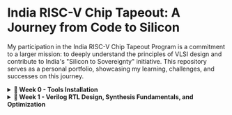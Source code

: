# India RISC-V Chip Tapeout: A Journey from Code to Silicon
My participation in the India RISC-V Chip Tapeout Program is a commitment to a larger mission: to deeply understand the principles of VLSI design and contribute to India's "Silicon to Sovereignty" initiative. This repository serves as a personal portfolio, showcasing my learning, challenges, and successes on this journey.
<details>
<summary><b> 📅 Week 0 - Tools Installation</b></summary>
  
## Week 0: The Foundry - Building the Foundation

### **Objective**
The objective of this week was to establish a fully functional open-source EDA (Electronic Design Automation) environment. This foundational step is critical, as a well-configured environment is the bedrock for all subsequent design and implementation. The machine configuration used for this task was **6GB RAM**, **50GB HDD**, **Ubuntu 20.04**, and **4vCPU**.

### 🛠️**Oracle virtual machine link**
https://www.virtualbox.org/wiki/Downloads 

✅ **Oracle virtual machine Successfully Installed**

### 💻**System Requirements**
- 6 GB RAM
- 50 GB HDD
- Ubuntu 20.04 or higher
- 4 vCPU

### ⚙️**Tool check**
#### **1. Yosys – RTL Synthesis Tool**
```bash
$ sudo apt-get update
$ git clone https://github.com/YosysHQ/yosys.git
$ cd yosys
$ sudo apt install make               # If make is not installed
$ sudo apt-get install build-essential clang bison flex \
    libreadline-dev gawk tcl-dev libffi-dev git \
    graphviz xdot pkg-config python3 libboost-system-dev \
    libboost-python-dev libboost-filesystem-dev zlib1g-dev
$ make config-gcc
# Yosys build depends on a Git submodule called abc, which hasn't been initialized yet. You need to run the following command before running make
$ git submodule update --init --recursive
$ make 
$ sudo make install
```
## 📷 **Installation Verification**
<p align="center">
  <img src="https://github.com/prachipp58/India-RISC-V-Chip-Tapeout-My-Journey-from-Code-to-Silicon/blob/main/images/WhatsApp%20Image%202025-09-23%20at%201.39.01%20AM.jpeg" 
       alt="Yosys Installed" width="600"/>
</p>

<div align="center">

✅ **Yosys Successfully Installed**

</div>

---

#### **2. Iverilog**
```bash
$ sudo apt-get update
$ sudo apt-get install iverilog
```
## 📷 **Installation Verification**
<p align="center">
  <img src="https://github.com/prachipp58/India-RISC-V-Chip-Tapeout-My-Journey-from-Code-to-Silicon/blob/main/images/WhatsApp%20Image%202025-09-23%20at%201.39.30%20AM.jpeg" 
       alt="Iverilog Installed" width="600"/>
</p>

<div align="center">

✅ **Iverilog Successfully Installed**

</div>

---

#### **3.gtkwave**
```bash
$ sudo apt-get update
$ sudo apt install gtkwave
```
## 📷 **Installation Verification**
<p align="center">
  <img src="https://github.com/prachipp58/India-RISC-V-Chip-Tapeout-My-Journey-from-Code-to-Silicon/blob/main/images/WhatsApp%20Image%202025-09-23%20at%201.39.43%20AM.jpeg" 
       alt="GTKWave Installed" width="600"/>
</p>

<div align="center">

✅ **GTKWave Successfully Installed**

</div>

---
</details>
<details>
<summary><b> 📅 Week 1 - Verilog RTL Design, Synthesis Fundamentals, and Optimization</b></summary>
  
## 💻Day 1 - Introduction to Verilog RTL design and Synthesis

### 🎯 Focus: RTL Synthesis of `good_mux.v` using Yosys & ABC

This log documents the commands for environment setup and the initial synthesis flow, highlighting key observations and discrepancies.

| # | Command Executed | Description | Lab Context/Tool | Key Learnings/Notes |
| :---: | :--- | :--- | :--- | :--- |
| **1** | `git clone https://github.com/kunalg123/sky130RTLDesignAndSynthesisWorkshop` | **Clones the official workshop repository.** | ⚙️ Git / Setup | Creates the local directory containing all lab files. |
| **2** | `cd sky130RTLDesignAndSynthesisWorkshop` | **Changes to the working directory.** | 📁 Linux Shell | Sets the base path for running EDA tools. |
| **3** | `yosys` | **Launches the Yosys synthesis tool** command-line interface. | ▶️ Yosys | Starts the prompt (`yosys>`). |
| **4** | `read_liberty -lib ../lib/sky130_fd_sc_hd__tt_025C_1v80.lib` | **Loads the sky130 standard cell library.** | 📚 Yosys | Imported **418** cells. ⚠️ **CRITICAL NOTE:** Reference showed 428; must verify library version. |
| **5** | `read_verilog good_mux.v` | **Loads the RTL Design Under Test (DUT).** | 📜 Yosys | Successfully parses the Verilog design file. |
| **6** | `synth -top good_mux` | **Executes the core synthesis script** (cleanup, flattening, optimization). | ⚙️ Yosys | Prepares the logic for technology mapping. |
| **7** | `abc -liberty ../lib/sky130_fd_sc_hd__tt_025C_1v80.lib` | **Performs final logic optimization and technology mapping.** | 🚀 Yosys (via ABC) | Mapped optimally to **1 `sky130_fd_sc_hd__mux2_1` cell** (✅ Superior/Optimal Mapping). |
| **8** | `show` | **Generates a graphical visualization** of the synthesized netlist. | 🖼️ Yosys (via Graphviz) | Visually confirms the netlist structure. |
| **9** | `!gvim good_mux_netlist.v` | **Spawns a shell command to inspect the gate-level netlist file.** | 🔍 Yosys / Shell | Confirms the gate-level Verilog instantiates the MUX cell. |
| **10** | `write_verilog -noattr good_mux_netlist.v` | **Saves the final synthesized netlist to a file.** | 📝 Yosys | Creates the netlist file for subsequent Gate-Level Simulation (GLS). |
| **11** | `stat` | **Displays the final cell count and design hierarchy statistics.** | 📊 Yosys | Confirms final area/cell usage (1 MUX cell). |
| **12** | `exit` | **Exits the Yosys shell.** | 🚪 Yosys | Returns control to the Linux shell. |

## 💻Day 2 Log - Hierarchical Synthesis Experiments 🧠

### 🎯 Focus: Synthesis Modes (Hierarchical, Flat, and Block-Level)

This log documents three separate synthesis runs on the `multiple_modules.v` design to analyze the effects of hierarchy and targeted synthesis, providing outputs for visual documentation.

---

### 🧪**Experriment 1: Hierarchical Synthesis (Hierarchy Preserved)**

**Goal:** Synthesize the design while maintaining the structure of `sub_module1` and `sub_module2` as instantiations in the netlist.

| # | Command Executed | Description | Key Learnings/Notes |
| :---: | :--- | :--- | :--- |
| **1** | `read_liberty -lib ../lib/sky130_fd_sc_hd__tt_025C_1v80.lib` | **Loads the sky130 standard cell library.** | Imported 418 cells (discrepancy noted). |
| **2** | `read_verilog multiple_modules.v` | **Loads the Hierarchical RTL Design.** | Parses all modules defined in the file. |
| **3** | `synth -top multiple_modules` | **Synthesizes the Top Module (No Flatten).** | Optimization runs while preserving module boundaries. |
| **4** | `abc -liberty ../lib/sky130_fd_sc_hd__tt_025C_1v80.lib` | **Performs Technology Mapping on the hierarchical netlist.** | Maps standard cells but preserves hierarchy. |
| **5** | `show` | **Generates a graphical visualization.** | **Output:** Diagram shows the top module instantiating the sub-module boxes. |
| **6** | `write_verilog -noattr multiple_modules_hier.v` | **Saves the Hierarchical Gate-Level Netlist.** | File ready for hierarchical Gate-Level Simulation (GLS). |
| **7** | `!gvim multiple_modules_hier.v` | **Inspects the saved netlist file.** | Confirms instantiation of sub-modules. |

**Output Visualization (Task 1):**

[PLACEHOLDER: Image for Task 1 - Hierarchical Synthesis]

---

### 🧪**Experiment 2: Flattened Synthesis**

**Goal:** Remove all internal hierarchy from the netlist, resulting in a single module containing all logic gates.

| # | Command Executed | Description | Key Learnings/Notes |
| :---: | :--- | :--- | :--- |
| **1** | `flatten` | **Removes all module hierarchy.** | Converts the design into a single, flat netlist structure. |
| **2** | `show` | **Visualizes the Flattened Netlist.** | **Output:** Diagram shows all gate-level cells merged into one large, complex block. |
| **3** | `write_verilog -noattr multiple_modules_flat.v` | **Saves the Flattened Gate-Level Netlist.** | Ready for tools that require a single netlist block. |
| **4** | `exit` | **Exits the Yosys shell.** | Returns control to the Linux shell. (Assuming you re-enter for Task 3). |

**Output Visualization (Task 2):**

[PLACEHOLDER: Image for Task 2 - Flattened Synthesis]

---

### 🧪**Experiment 3: Sub-Module Level Synthesis**

**Goal:** Synthesize and analyze a single block (`sub_module1`) in isolation (essential for block-level closure).

| # | Command Executed | Description | Key Learnings/Notes |
| :---: | :--- | :--- | :--- |
| **1** | `yosys` | **Launches a new Yosys session.** | Required after the previous `exit`. |
| **2** | `read_liberty -lib ../lib/sky130_fd_sc_hd__tt_025C_1v80.lib` | **Loads the library.** | Sets up the technology reference. |
| **3** | `read_verilog multiple_modules.v` | **Loads the RTL.** | Loads all modules for potential targeting. |
| **4** | `synth -top sub_module1` | **Synthesizes *only* the `sub_module1` design.** | **Key Experiment:** Isolates the synthesis target. |
| **5** | `abc -liberty ../lib/sky130_fd_sc_hd__tt_025C_1v80.lib` | **Maps the isolated sub-module to cells.** | Generates the final netlist for this block. |
| **6** | `show` | **Visualizes the `sub_module1` netlist.** | **Output:** Diagram shows only the gate-level implementation of `sub_module1`. |
| **7** | `write_verilog -noattr sub_module1_netlist.v` | **Saves the netlist for the sub-module.** | Allows saving the block for future reuse as a hard macro. |
| **8** | `exit` | **Exits the Yosys shell.** | Concludes the block-level synthesis experiment. |

**Output Visualization (Task 3):**

[PLACEHOLDER: Image for Task 3 - Sub-Module Synthesis]

## 💻 Day 3: Synthesis, Optimization, and Visualization

### 🧪**Experiment 1: Synthesis and Optimization of `opt_check2.v`**

This experiment demonstrates the standard, optimized synthesis flow for a single-module design, preparing the Register-Transfer Level (RTL) code for technology mapping to the Skywater 130nm standard cell library.

#### Yosys Command Sequence

```bash
# 1. Load Technology Library (Sky130 PDK)
yosys> read_liberty -lib ../lib/sky130_fd_sc_hd__tt_025C_1v80.lib

# 2. Load the RTL Design File
yosys> read_verilog opt_check2.v

# 3. Initial Synthesis and Mapping
yosys> synth -top opt_check2

# 4. Remove unused elements and perform simple logic optimizations
yosys> opt_clean -purge

# 5. Advanced Technology Mapping and Logic Minimization using ABC
yosys> abc -liberty ../lib/sky130_fd_sc_hd__tt_025C_1v80.lib

# 6. Generate Final Statistics (Gate count, Area)
yosys> stat

# 7. Output the Final Gate-Level Netlist
yosys> write_verilog -noattr synth_opt_check2.v

# 8. Visualize the Synthesized Netlist
yosys> show
   ```

### 🧪**Experiment2: Hierarchical Synthesis of `multiple_module_opt2`**

This experiment successfully synthesized a hierarchical design, demonstrating the crucial role of the **`flatten`** pass in enabling global optimization and resource sharing across multiple module instances.

### Complete Synthesis Flow for Hierarchical Design

The following commands were executed in sequence to synthesize, flatten, and map the design.

```bash
# 1. Load Technology Library 
yosys> read_liberty -lib ../lib/sky130_fd_sc_hd__tt_025C_1v80.lib

# 2. Load Multi-Module Design (Includes sub_module and top module)
yosys> read_verilog multiple_module_opt2.v

# 3. Initial Synthesis and Hierarchy Management
yosys> synth -top multiple_module_opt2

# 4. CRUCIAL STEP: Flatten Hierarchy for Global Optimization
yosys> flatten

# 5. Clean up unused elements after flattening
yosys> opt_clean -purge

# 6. Technology Mapping and Logic Minimization using ABC
yosys> abc -liberty ../lib/sky130_fd_sc_hd__tt_025C_1v80.lib

# 7. Visualize the final optimized netlist
yosys> show
# This command generates the netlist visualization using an external viewer (e.g., xdot).
```
## 🧪 Experiment 3: Sequential Logic Mapping and Optimization

This experiment focuses on synthesizing a design containing sequential elements (D-Flip-Flops) and ensuring they are correctly mapped to the target Sky130 standard cells **before** the final combinatorial logic mapping (`abc`).

### Yosys Command Sequence

```bash
# 1. Load Technology Library (Sky130 PDK)
yosys> read_liberty -lib ../lib/sky130_fd_sc_hd__tt_025C_1v80.lib

# 2. Load the Sequential RTL Design File
yosys> read_verilog dff_const5.v

# 3. Initial Synthesis and RTL-to-Netlist Conversion
yosys> synth -top dff_const5

# 4. **CRUCIAL STEP: DFF Mapping**
# Replaces generic $dff cells with specific Sky130 Flip-Flop cells.
yosys> dfflibmap -liberty ../lib/sky130_fd_sc_hd__tt_025C_1v80.lib

# 5. Visualize the design after DFF mapping (optional, but instructive)
yosys> show 

# 6. Map Remaining Combinatorial Logic to Sky130 Gates
yosys> abc -liberty ../lib/sky130_fd_sc_hd__tt_025C_1v80.lib

# 7. Get final gate count and area statistics
yosys> stat

# 8. Output the Final Gate-Level Netlist
yosys> write_verilog -noattr synth_dff_const5.v
```
## 💻 Day 4 Report: Comprehensive Analysis of Synthesis-Simulation Mismatch

Day 4 focused on **Gate-Level Simulation (GLS)**, a crucial verification step after synthesis, with the primary goal of demonstrating and debugging the **Synthesis-Simulation Mismatch** caused by incorrect RTL coding practices.

***

## 1. 🧪 Experiment: Synthesis-Simulation Mismatch and Netlist Validation

This experiment demonstrates a synthesis-simulation mismatch caused by using an **incorrect or incomplete sensitivity list** in the combinatorial `always` block of the design file, `bad_mux.v`. This type of error causes the Verilog simulator to behave differently from the physical netlist.

### Step 1: Pre-Synthesis (RTL) Simulation (RTL Pass - Misleading)

The initial simulation of the original RTL code (`bad_mux.v`) runs successfully, masking the underlying bug.

| Command Sequence | Observation |
| :--- | :--- |
| ```bash iverilog ../my_lib/verilog_model/primitives.v ../my_lib/verilog_model/sky130_fd_sc_hd.v bad_mux.v tb_bad_mux.v ./a.out ``` | **RTL PASS:** The simulator follows its internal scheduling rules, honoring the explicit (but incorrect) sensitivity list. The output appears **functionally correct**, misleading the designer. |

| Image |
| :--- |
| **** |

---

### Step 2: Synthesis and Netlist Analysis

Yosys synthesizes the flawed RTL. Instead of inferring a latch (the classic error), the tool correctly infers purely combinatorial logic (a MUX) but flags the incorrect sensitivity list as a warning.

| Yosys Log Highlight | Implication |
| :--- | :--- |
| **Note:** `Recommending use of @* instead of @(...)` | Confirms the use of an incomplete sensitivity list, which is the **RTL bug**. |
| **Check:** `No latch inferred for signal \bad_mux.\y'` | Confirms the netlist contains **purely combinatorial logic** (`sky130_fd_sc_hd__mux2_1`), meaning the hardware updates instantly with any input change. |

| Image |
| :--- |
| **** |

---

### Step 3: Post-Synthesis (GLS) Simulation (GLS Fail - Mismatch Exposed)

The Gate-Level Simulation (GLS) using the synthesized netlist (`synth_bad_mux.v`) exposes the functional mismatch between the ideal RTL simulation and the actual netlist behavior.

| Command Sequence | Result |
| :--- | :--- |
| ```bash # Run GLS on the synthesized netlist iverilog ../my_lib/verilog_model/primitives.v ../my_lib/verilog_model/sky130_fd_sc_hd.v synth_bad_mux.v tb_bad_mux.v ./a.out ``` | **GLS FAIL (Mismatch):** The **Netlist (GLS)** output updates **instantly** when any input changes (correct hardware behavior). The overlaid **RTL waveform** shows a **functional failure** or **delayed update** where the output failed to update instantly due to the missing signal in the sensitivity list. |

| Image |
| :--- |
| **** |
### 🛑 Final Conclusion and Verification Status

The experiment successfully demonstrated the critical nature of the **Synthesis-Simulation Mismatch**. The initial **RTL Simulation passed (✅)**, but the subsequent **Gate-Level Simulation (GLS) failed (❌)** to match the RTL, proving that the **missing signal in the sensitivity list** led to functionally incorrect hardware behavior compared to the flawed simulator model. The correct fix is to use **`always @*`** in the RTL.
## 🧪 Experiment 2: Synthesis-Simulation Mismatch (Blocking Assignments in Sequential Logic)

This experiment demonstrates a major functional error caused by incorrectly using **blocking assignments (`=`)** within a sequential `always @(posedge clk)` block in the file **`blocking_caveat.v`**. This causes a mismatch because the simulator executes the assignments sequentially, while the synthesizer infers parallel D-Flip-Flops (DFFs), losing the intended sequential flow (e.g., a shift register).

### Step 1: Pre-Synthesis (RTL) Simulation (RTL Pass - Misleading)

The RTL code, using blocking assignments (`=`), passes the simulation check, masking the bug.

| Command Sequence | Observation |
| :--- | :--- |
| ```bash iverilog ../my_lib/verilog_model/primitives.v ../my_lib/verilog_model/sky130_fd_sc_hd.v blocking_caveat.v tb_blocking_caveat.v ./a.out VCD info: dumpfile tb_blocking_caveat.vcd opened for output. tb_blocking_caveat.v:24: $finish called at 3000000 (1ps) ``` | **RTL PASS:** Simulator executes assignments **sequentially** (correcting the designer's intent) and the logic appears functional (e.g., shifting) in simulation. |

| Image |
| :--- |
| **** |

---

### Step 2: Synthesis and Netlist Analysis

The synthesizer (Yosys) correctly infers **parallel D-Flip-Flops (DFFs)** based on the clock edge, **ignoring the sequential effect** of the blocking assignment operator (`=`).

| Synthesis Step | Implication |
| :--- | :--- |
| **Yosys Flow:** `synth -top blocking_caveat` | Yosys will infer **parallel DFFs** (using `$dff` cells) because it correctly ignores the sequential semantics of the blocking operator in a clocked block. |
| **Netlist Structure:** Parallel DFFs | The netlist will feature **parallel DFFs**, destroying the intended sequential dependency (e.g., the shifting action). |

| Image |
| :--- |
| **** |

---

### Step 3: Post-Synthesis (GLS) Simulation (GLS Fail - Mismatch Exposed)

The GLS on the synthesized netlist (`synth_blocking_caveat.v`) will expose the functional failure, demonstrating the mismatch between the intended sequential flow and the synthesized parallel hardware.

| Command Sequence | Result |
| :--- | :--- |
| ```bash # Run GLS on the synthesized netlist iverilog ... sky130_fd_sc_hd.v synth_blocking_caveat.v tb_blocking_caveat.v ./a.out ``` | **GLS FAIL (Mismatch):** The **Netlist (GLS)** output exhibits **parallel behavior** (all DFFs updating from the same source) instead of the intended sequential/shift register behavior. |

| Image |
| :--- |
| **** |

---

### 🛑 Final Conclusion for Experiment 2

The experiment successfully demonstrated the functional failure caused by the **synthesis-simulation mismatch**. The intended sequential behavior was corrupted during synthesis because the **blocking assignment operator (`=`)** was used in a clocked block.

| Status | Result | Fix |
| :--- | :--- | :--- |
| **Mismatch Status** | **GLS Failed (❌)** | Replace all blocking assignments (`=`) with **non-blocking assignments (`<=`)** in sequential (`always @(posedge clk)`) blocks. |
</details>

